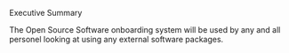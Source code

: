 Executive Summary

The Open Source Software onboarding system will be used by any and all personel looking at using any external software packages.

